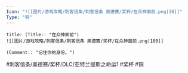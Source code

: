 ```yaml
---
Icon: "![[图片/游戏攻略/刺客信条/刺客信条 奥德赛/奖杯/在众神面前.png|30]]"
Type: "铜"
---
```

```ad-common-bronze-trophy
title: (Title:: "在众神面前")
![[图片/游戏攻略/刺客信条/刺客信条 奥德赛/奖杯/在众神面前.png|100]]

(Comment:: "记住你的身份。")
```

#刺客信条/奥德赛/奖杯/DLC/亚特兰提斯之命运1 #奖杯 #铜
